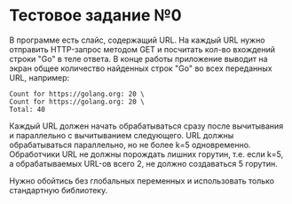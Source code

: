 # Тестовое задание №0

В программе есть слайс, содержащий URL. На каждый URL нужно отправить HTTP-запрос методом GET и посчитать кол-во
вхождений строки "Go" в теле ответа. В конце работы приложение выводит на экран общее количество найденных строк "Go"
во всех переданных URL, например:

```
Count for https://golang.org: 20 \
Count for https://golang.org: 20 \
Total: 40
```

Каждый URL должен начать обрабатываться сразу после вычитывания и параллельно с вычитыванием следующего. URL должны
обрабатываться параллельно, но не более k=5 одновременно. Обработчики URL не должны порождать лишних горутин,
т.е. если k=5, а обрабатываемых URL-ов всего 2, не должно создаваться 5 горутин.

Нужно обойтись без глобальных переменных и использовать только стандартную библиотеку.

